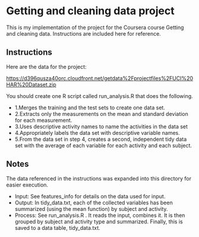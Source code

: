 Getting and cleaning data project
==============================

This is my implementation of the project for the Coursera course Getting and cleaning data. Instructions are included here for reference.

## Instructions

Here are the data for the project: 

https://d396qusza40orc.cloudfront.net/getdata%2Fprojectfiles%2FUCI%20HAR%20Dataset.zip 

 You should create one R script called run_analysis.R that does the following.

* 1.Merges the training and the test sets to create one data set.
* 2.Extracts only the measurements on the mean and standard deviation for each measurement. 
* 3.Uses descriptive activity names to name the activities in the data set
* 4.Appropriately labels the data set with descriptive variable names. 
* 5.From the data set in step 4, creates a second, independent tidy data set with the average of each variable for each activity and each subject.

## Notes

The data referenced in the instructions was expanded into this directory for easier execution.

* Input: See features_info for details on the data used for input.
* Output: In tidy_data.txt, each of the collected variables has been summarized (using the mean function) by subject and activity.
* Process: See run_analysis.R . It reads the input, combines it. It is then grouped by subject and activity type and summarized. Finally, this is saved to a data table, tidy_data.txt.

